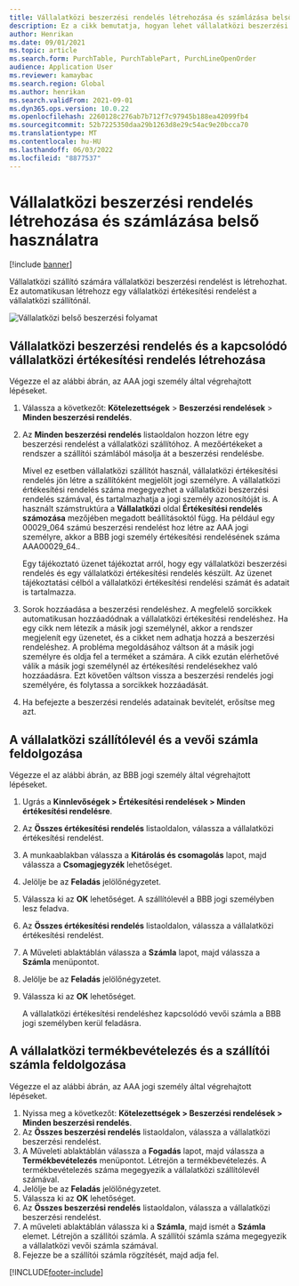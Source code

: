 ```yaml
---
title: Vállalatközi beszerzési rendelés létrehozása és számlázása belső használatra
description: Ez a cikk bemutatja, hogyan lehet vállalatközi beszerzési rendeléseket létrehozni és számláozni belső használatra.
author: Henrikan
ms.date: 09/01/2021
ms.topic: article
ms.search.form: PurchTable, PurchTablePart, PurchLineOpenOrder
audience: Application User
ms.reviewer: kamaybac
ms.search.region: Global
ms.author: henrikan
ms.search.validFrom: 2021-09-01
ms.dyn365.ops.version: 10.0.22
ms.openlocfilehash: 2260128c276ab7b712f7c97945b188ea42099fb4
ms.sourcegitcommit: 52b7225350daa29b1263d8e29c54ac9e20bcca70
ms.translationtype: MT
ms.contentlocale: hu-HU
ms.lasthandoff: 06/03/2022
ms.locfileid: "8877537"
---
```

# <a name="create-and-invoice-an-intercompany-purchase-order-for-internal-use"></a>Vállalatközi beszerzési rendelés létrehozása és számlázása belső használatra

[!include [banner](../../includes/banner.md)]

Vállalatközi szállító számára vállalatközi beszerzési rendelést is létrehozhat. Ez automatikusan létrehozz egy vállalatközi értékesítési rendelést a vállalatközi szállítónál.

![Vállalatközi belső beszerzési folyamat](media/intercompanypurchaseprocess.png)

## <a name="create-an-intercompany-purchase-order-and-a-corresponding-intercompany-sales-order"></a>Vállalatközi beszerzési rendelés és a kapcsolódó vállalatközi értékesítési rendelés létrehozása

Végezze el az alábbi ábrán, az AAA jogi személy által végrehajtott lépéseket.

1. Válassza a következőt: **Kötelezettségek** \> **Beszerzési rendelések** \> **Minden beszerzési rendelés**.
1. Az **Minden beszerzési rendelés** listaoldalon hozzon létre egy beszerzési rendelést a vállalatközi szállítóhoz. A mezőértékeket a rendszer a szállítói számlából másolja át a beszerzési rendelésbe.

    Mivel ez esetben vállalatközi szállítót használ, vállalatközi értékesítési rendelés jön létre a szállítóként megjelölt jogi személyre. A vállalatközi értékesítési rendelés száma megegyezhet a vállalatközi beszerzési rendelés számával, és tartalmazhatja a jogi személy azonosítóját is. A használt számstruktúra a **Vállalatközi** oldal **Értékesítési rendelés számozása** mezőjében megadott beállításoktól függ. Ha például egy 00029\_064 számú beszerzési rendelést hoz létre az AAA jogi személyre, akkor a BBB jogi személy értékesítési rendelésének száma AAA00029\_64..

    Egy tájékoztató üzenet tájékoztat arról, hogy egy vállalatközi beszerzési rendelés és egy vállalatközi értékesítési rendelés készült. Az üzenet tájékoztatási célból a vállalatközi értékesítési rendelési számát és adatait is tartalmazza.

1. Sorok hozzáadása a beszerzési rendeléshez. A megfelelő sorcikkek automatikusan hozzáadódnak a vállalatközi értékesítési rendeléshez. Ha egy cikk nem létezik a másik jogi személynél, akkor a rendszer megjelenít egy üzenetet, és a cikket nem adhatja hozzá a beszerzési rendeléshez. A probléma megoldásához váltson át a másik jogi személyre és oldja fel a terméket a számára. A cikk ezután elérhetővé válik a másik jogi személynél az értékesítési rendelésekhez való hozzáadásra. Ezt követően váltson vissza a beszerzési rendelés jogi személyére, és folytassa a sorcikkek hozzáadását.
1. Ha befejezte a beszerzési rendelés adatainak bevitelét, erősítse meg azt.

## <a name="process-the-intercompany-packing-slip-and-customer-invoice"></a>A vállalatközi szállítólevél és a vevői számla feldolgozása

Végezze el az alábbi ábrán, az BBB jogi személy által végrehajtott lépéseket.

1. Ugrás a **Kinnlevőségek \> Értékesítési rendelések \> Minden értékesítési rendelésre**.
1. Az **Összes értékesítési rendelés** listaoldalon, válassza a vállalatközi értékesítési rendelést.
1. A munkaablakban válassza a **Kitárolás és csomagolás** lapot, majd válassza a **Csomagjegyzék** lehetőséget.
1. Jelölje be az **Feladás** jelölőnégyzetet.
1. Válassza ki az **OK** lehetőséget. A szállítólevél a BBB jogi személyben lesz feladva.
1. Az **Összes értékesítési rendelés** listaoldalon, válassza a vállalatközi értékesítési rendelést.
1. A Műveleti ablaktáblán válassza a **Számla** lapot, majd válassza a **Számla** menüpontot.
1. Jelölje be az **Feladás** jelölőnégyzetet.
1. Válassza ki az **OK** lehetőséget.

    A vállalatközi értékesítési rendeléshez kapcsolódó vevői számla a BBB jogi személyben kerül feladásra.

## <a name="process-the-intercompany-product-receipt-and-vendor-invoice"></a>A vállalatközi termékbevételezés és a szállítói számla feldolgozása

Végezze el az alábbi ábrán, az AAA jogi személy által végrehajtott lépéseket.

1. Nyissa meg a következőt: **Kötelezettségek \> Beszerzési rendelések \> Minden beszerzési rendelés**.
1. Az **Összes beszerzési rendelés** listaoldalon, válassza a vállalatközi beszerzési rendelést.
1. A Műveleti ablaktáblán válassza a **Fogadás** lapot, majd válassza a **Termékbevételezés** menüpontot. Létrejön a termékbevételezés. A termékbevételezés száma megegyezik a vállalatközi szállítólevél számával.
1. Jelölje be az **Feladás** jelölőnégyzetet.
1. Válassza ki az **OK** lehetőséget.
1. Az **Összes beszerzési rendelés** listaoldalon, válassza a vállalatközi beszerzési rendelést.
1. A műveleti ablaktáblán válassza ki a **Számla**, majd ismét a **Számla** elemet. Létrejön a szállítói számla. A szállítói számla száma megegyezik a vállalatközi vevői számla számával.
1. Fejezze be a szállítói számla rögzítését, majd adja fel.

[!INCLUDE[footer-include](../../includes/footer-banner.md)]
